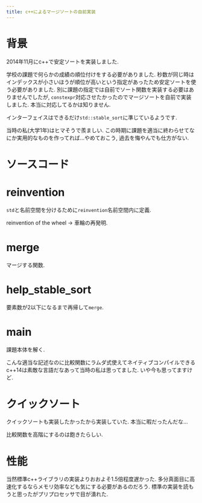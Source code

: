 ```yaml
---
title: c++によるマージソートの自前実装
---
```


# 背景

2014年11月にc++で安定ソートを実装しました.

学校の課題で何らかの成績の順位付けをする必要がありました.
秒数が同じ時はインデックスが小さいほうが順位が高いという指定があったため安定ソートを使う必要がありました.
別に課題の指定では自前でソート関数を実装する必要はありませんでしたが,
`constexpr`対応させたかったのでマージソートを自前で実装しました.
本当に対応してるかは知りません.

インターフェイスはできるだけ`std::stable_sort`に準じているようです.

当時の私(大学1年)はヒマそうで羨ましい.
この時期に課題を適当に終わらせてなにか実用的なものを作ってれば…やめておこう,
過去を悔やんでも仕方がない.

# ソースコード

<script src="https://gist.github.com/ncaq/8828ae6b57333e61df9e35135ebe6956.js"></script>

# reinvention

`std`と名前空間を分けるために`reinvention`名前空間内に定義.

reinvention of the wheel → 車輪の再発明.

# merge

マージする関数.

# help_stable_sort

要素数が2以下になるまで再帰して`merge`.

# main

課題本体を解く.

こんな適当な記述なのに比較関数にラムダ式使えてネイティブコンパイルできるc++14は素敵な言語だなあって当時の私は思ってました.
いや今も思ってますけど.

# クイックソート

クイックソートも実装したかったから実装していた.
本当に暇だったんだな…

<script src="https://gist.github.com/ncaq/285dad3ace3e6c4149bb7705384dfcdd.js"></script>

比較関数を高階にするのは飽きたらしい.

# 性能

当然標準c++ライブラリの実装よりおおよそ1.5倍程度遅かった.
多分真面目に高速化するならメモリ効率なども気にする必要があるのだろう.
標準の実装を読もうと思ったがプリプロセッサで目が潰れた.
